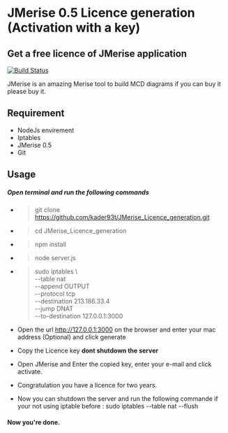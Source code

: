 # JMerise 0.5 Licence generation (Activation with a key)

## Get a free licence of JMerise application

[![Build Status](https://travis-ci.org/joemccann/dillinger.svg?branch=master)](https://www.jfreesoft.com/)

JMerise is an amazing Merise tool to build MCD diagrams if you can buy it please buy it.

## Requirement

- NodeJs envirement
- Iptables
- JMerise 0.5
- Git

## Usage

##### Open terminal and run the following commands

- > git clone https://github.com/kader93t/JMerise_Licence_generation.git
- > cd JMerise_Licence_generation
- > npm install
- > node server.js
- > sudo iptables \  
  > --table nat \
  > --append OUTPUT \
  > --protocol tcp \
  > --destination 213.186.33.4 \
  > --jump DNAT \
  > --to-destination 127.0.0.1:3000

- Open the url http://127.0.0.1:3000 on the browser and enter your mac address (Optional) and click generate
- Copy the Licence key **dont shutdown the server**
- Open JMerise and Enter the copied key, enter your e-mail and click activate.
- Congratulation you have a licence for two years.
- Now you can shutdown the server and run the following commande if your not using iptable before : sudo iptables --table nat --flush

#### Now you're done.
